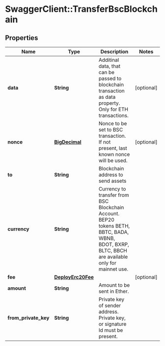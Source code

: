# SwaggerClient::TransferBscBlockchain

## Properties
Name | Type | Description | Notes
------------ | ------------- | ------------- | -------------
**data** | **String** | Additinal data, that can be passed to blockchain transaction as data property. Only for ETH transactions. | [optional] 
**nonce** | [**BigDecimal**](BigDecimal.md) | Nonce to be set to BSC transaction. If not present, last known nonce will be used. | [optional] 
**to** | **String** | Blockchain address to send assets | 
**currency** | **String** | Currency to transfer from BSC Blockchain Account. BEP20 tokens BETH, BBTC, BADA, WBNB, BDOT, BXRP, BLTC, BBCH are available only for mainnet use. | 
**fee** | [**DeployErc20Fee**](DeployErc20Fee.md) |  | [optional] 
**amount** | **String** | Amount to be sent in Ether. | 
**from_private_key** | **String** | Private key of sender address. Private key, or signature Id must be present. | 

